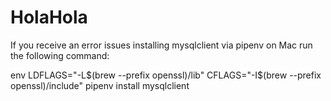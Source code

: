 # HolaHola

If you receive an error issues installing mysqlclient via pipenv on Mac run the following command:

env LDFLAGS="-L$(brew --prefix openssl)/lib" CFLAGS="-I$(brew --prefix openssl)/include" pipenv install mysqlclient
